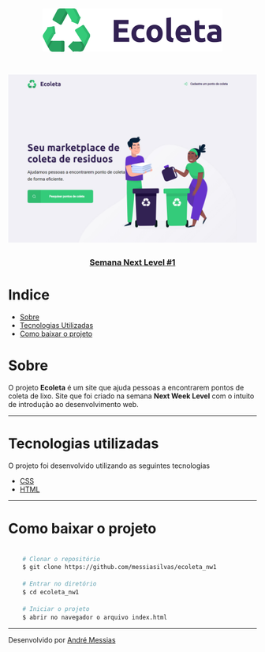 <h1 align="center">
    <img src="/assets/logo.svg">
</h1>

<h1 align="center">
    <img src="assets/ecoleta.jpg">
</h1>

<h3 align="center">
    <a href="https://nextlevelweek.com/inscricao/1?gclid=EAIaIQobChMIotuFiO_g6QIVBwiRCh0kcAbAEAAYASAAEgLgWPD_BwE">Semana Next Level #1</a>
<h3 aligh="center">

# Indice

- [Sobre](#-sobre)
- [Tecnologias Utilizadas](#-tecnologias-utilizadas)
- [Como baixar o projeto](#-como-baixar-o-projeto)

# Sobre #

O projeto **Ecoleta** é um site que ajuda pessoas a encontrarem pontos de coleta de lixo. Site que foi criado na semana **Next Week Level** com o intuito de introdução ao desenvolvimento web.

---

# Tecnologias utilizadas #

O projeto foi desenvolvido utilizando as seguintes tecnologias

- [CSS](https://developer.mozilla.org/pt-BR/docs/Web/CSS)
- [HTML](https://developer.mozilla.org/pt-BR/docs/Web/HTML)

---

# Como baixar o projeto #

```bash

    # Clonar o repositório
    $ git clone https://github.com/messiasilvas/ecoleta_nw1

    # Entrar no diretório
    $ cd ecoleta_nw1

    # Iniciar o projeto
    $ abrir no navegador o arquivo index.html
```

---

Desenvolvido por [André Messias](https://www.linkedin.com/in/messiasilvas/)

